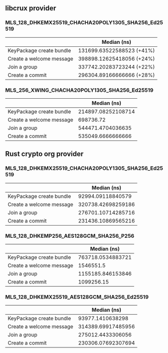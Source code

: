 ## libcrux provider

### MLS_128_DHKEMX25519_CHACHA20POLY1305_SHA256_Ed25519

|                          | Median (ns)               |
| ------------------------ | ------------------------- |
| KeyPackage create bundle | 131699.63522588523 (+41%) |
| Create a welcome message | 398898.12625418056 (+24%) |
| Join a group             | 337742.20283723244 (+22%) |
| Create a commit          | 296304.89166666666 (+28%) |

### MLS_256_XWING_CHACHA20POLY1305_SHA256_Ed25519

|                          | Median (ns)        |
| ------------------------ | ------------------ |
| KeyPackage create bundle | 214897.08252108714 |
| Create a welcome message | 698736.72          |
| Join a group             | 544471.4704036635  |
| Create a commit          | 535049.6666666666  |

## Rust crypto org provider

### MLS_128_DHKEMX25519_CHACHA20POLY1305_SHA256_Ed25519
|                          | Median (ns)        |
| ------------------------ | ------------------ |
| KeyPackage create bundle | 92994.09118840579  |
| Create a welcome message | 320738.42698259186 |
| Join a group             | 276701.10714285716 |
| Create a commit          | 231436.10869565216 |

### MLS_128_DHKEMP256_AES128GCM_SHA256_P256

|                          | Median (ns)       |
| ------------------------ | ----------------- |
| KeyPackage create bundle | 763718.0534883721 |
| Create a welcome message | 1546551.5         |
| Join a group             | 1155185.846153846 |
| Create a commit          | 1099256.15        |

### MLS_128_DHKEMX25519_AES128GCM_SHA256_Ed25519

|                          | Median (ns)        |
| ------------------------ | ------------------ |
| KeyPackage create bundle | 93977.1410638298   |
| Create a welcome message | 314389.69917485956 |
| Join a group             | 275012.4433306056  |
| Create a commit          | 230306.07692307694 |
